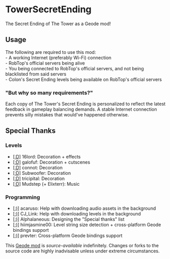 # TowerSecretEnding
The Secret Ending of The Tower as a Geode mod!
## Usage
<cy>The following are required to use this mod:</c>\
<cy>- A working Internet (preferably Wi-Fi) connection</c>\
<cy>- RobTop's official servers being alive</c>\
<cy>- You being connected to RobTop's official servers, and not being blacklisted from said servers</c>\
<cy>- Colon's Secret Ending levels being available on RobTop's official servers</c>
### "But why so many requirements?"
Each copy of The Tower's Secret Ending is personalized to reflect the latest feedback in gameplay balancing demands. A stable Internet connection prevents silly mistakes that would've happened otherwise.
## Special Thanks
### Levels
- [\[:D\]](https://gdbrowser.com/u/9099846) <c-ffffff>16</c><c-4b00af>lord</c>: Decoration + effects
- [\[:D\]](https://gdbrowser.com/u/9471312) <c-007d7d>galo</c><c-ffff00>fuf</c>: Decoration + cutscenes
- [\[:D\]](https://gdbrowser.com/u/4682863) <c-7d7dff>con</c><c-fffa7f>not</c>: Decoration
- [\[:D\]](https://gdbrowser.com/u/1275405) <c-00c8ff>Sub</c><c-a0ffff>woof</c><c-00c8ff>er</c>: Decoration
- [\[:D\]](https://gdbrowser.com/u/6061424) <c-ff7d00>tri</c><c-00ffff>ci</c><c-ff7d00>pi</c><c-00ffff>tal</c>: Decoration
- [\[:D\]](https://gdbrowser.com/u/2100578) <c-00ffff>Mudstep</c> (+ Elixterr): Music
### Programming
- [\[:)\]](https://gdbrowser.com/u/25012294) <c-afafaf>acaruso</c>: Help with downloading audio assets in the background
- [\[:)\]](https://gdbrowser.com/u/5367051) <c-00ff7d>CJ_Link</c>: Help with downloading levels in the background
- [\[:)\]](https://gdbrowser.com/u/1139015) <c-4c6e5d>Alp</c><c-73ab90>ha</c><c-bc419c>la</c><c-ce6087>n</c><c-ec9667>e</c><c-fcfc78>o</c><c-83da96>u</c><c-80d5dc>s</c>: Designing the "Special thanks" list
- [\[:)\]](https://gdbrowser.com/u/7466002) <c-fcb5ff>hiim</c><c-00c8ff>jasmine</c><c-fcb5ff>00</c>: Level string size detection + cross-platform Geode bindings support
- [\[:)\]](https://gdbrowser.com/u/7696536) <c-7d7dff>prev</c><c-ffa040>ter</c>: Cross-platform Geode bindings support

This [Geode mod](https://geode-sdk.org) is *source-available* indefinitely. Changes or forks to the source code are highly inadvisable unless under extreme circumstances.